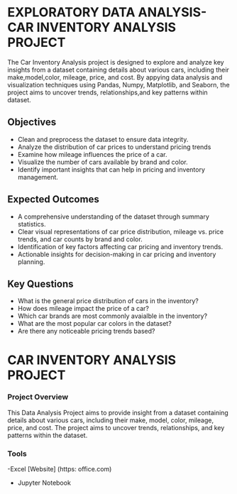 # EXPLORATORY DATA ANALYSIS- CAR INVENTORY ANALYSIS PROJECT

The Car Inventory Analysis project is designed to explore and analyze key insights from a dataset containing details about various cars, including their make,model,color, mileage, price, and cost. By appying data analysis and visualization techniques using Pandas, Numpy, Matplotlib, and Seaborn, the project aims to uncover trends, relationships,and key patterns within dataset.

## Objectives
- Clean and preprocess the dataset to ensure data integrity.
- Analyze the distribution of car prices to understand pricing trends
- Examine how mileage influences the price of a car.
- Visualize the number of cars available by brand and color.
- Identify important insights that can help in pricing and inventory management.

## Expected Outcomes 

- A comprehensive understanding of the dataset through summary statistics.
- Clear visual representations of car price distribution, mileage vs. price trends, and car counts by brand and color.
- Identification of key factors affecting car pricing and inventory trends.
- Actionable insights for decision-making in car pricing and inventory planning.

## Key Questions
- What is the general price distribution of cars in the inventory?
- How does mileage impact the price of a car?
- Which car brands are most commonly avaialble in the inventory?
- What are the most popular car colors in the dataset?
- Are there any noticeable pricing trends based?


# CAR INVENTORY ANALYSIS PROJECT


### Project Overview

This Data Analysis Project aims to provide insight from a dataset containing details about various cars, including their make, model, color, mileage, price, and cost. The project aims to uncover trends, relationships, and key patterns within the dataset.



### Tools

-Excel [Website] (https: office.com)
- Jupyter Notebook






  
